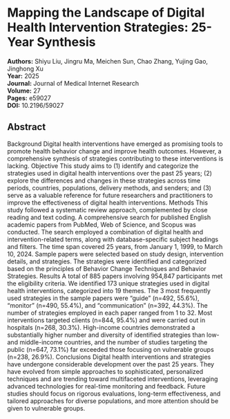 # Mapping the Landscape of Digital Health Intervention Strategies: 25-Year Synthesis

**Authors:** Shiyu Liu, Jingru Ma, Meichen Sun, Chao Zhang, Yujing Gao, Jinghong Xu  
**Year:** 2025  
**Journal:** Journal of Medical Internet Research  
**Volume:** 27  
**Pages:** e59027  
**DOI:** 10.2196/59027  

## Abstract
Background            Digital health interventions have emerged as promising tools to promote health behavior change and improve health outcomes. However, a comprehensive synthesis of strategies contributing to these interventions is lacking.                                Objective            This study aims to (1) identify and categorize the strategies used in digital health interventions over the past 25 years; (2) explore the differences and changes in these strategies across time periods, countries, populations, delivery methods, and senders; and (3) serve as a valuable reference for future researchers and practitioners to improve the effectiveness of digital health interventions.                                Methods            This study followed a systematic review approach, complemented by close reading and text coding. A comprehensive search for published English academic papers from PubMed, Web of Science, and Scopus was conducted. The search employed a combination of digital health and intervention-related terms, along with database-specific subject headings and filters. The time span covered 25 years, from January 1, 1999, to March 10, 2024. Sample papers were selected based on study design, intervention details, and strategies. The strategies were identified and categorized based on the principles of Behavior Change Techniques and Behavior Strategies.                                Results            A total of 885 papers involving 954,847 participants met the eligibility criteria. We identified 173 unique strategies used in digital health interventions, categorized into 19 themes. The 3 most frequently used strategies in the sample papers were “guide” (n=492, 55.6%), “monitor” (n=490, 55.4%), and “communication” (n=392, 44.3%). The number of strategies employed in each paper ranged from 1 to 32. Most interventions targeted clients (n=844, 95.4%) and were carried out in hospitals (n=268, 30.3%). High-income countries demonstrated a substantially higher number and diversity of identified strategies than low- and middle-income countries, and the number of studies targeting the public (n=647, 73.1%) far exceeded those focusing on vulnerable groups (n=238, 26.9%).                                Conclusions            Digital health interventions and strategies have undergone considerable development over the past 25 years. They have evolved from simple approaches to sophisticated, personalized techniques and are trending toward multifaceted interventions, leveraging advanced technologies for real-time monitoring and feedback. Future studies should focus on rigorous evaluations, long-term effectiveness, and tailored approaches for diverse populations, and more attention should be given to vulnerable groups.

